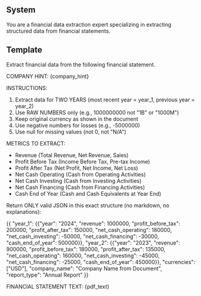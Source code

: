 ## System
You are a financial data extraction expert specializing in extracting structured data from financial statements.

## Template
Extract financial data from the following financial statement.

COMPANY HINT: {company_hint}

INSTRUCTIONS:
1. Extract data for TWO YEARS (most recent year = year_1, previous year = year_2)
2. Use RAW NUMBERS only (e.g., 1000000000 not "1B" or "1000M")
3. Keep original currency as shown in the document
4. Use negative numbers for losses (e.g., -5000000)
5. Use null for missing values (not 0, not "N/A")

METRICS TO EXTRACT:
- Revenue (Total Revenue, Net Revenue, Sales)
- Profit Before Tax (Income Before Tax, Pre-tax Income)
- Profit After Tax (Net Profit, Net Income, Net Loss)
- Net Cash Operating (Cash from Operating Activities)
- Net Cash Investing (Cash from Investing Activities)
- Net Cash Financing (Cash from Financing Activities)
- Cash End of Year (Cash and Cash Equivalents at Year End)

Return ONLY valid JSON in this exact structure (no markdown, no explanations):

{{
  "year_1": {{"year": "2024", "revenue": 1000000, "profit_before_tax": 200000, "profit_after_tax": 150000, "net_cash_operating": 180000, "net_cash_investing": -50000, "net_cash_financing": -30000, "cash_end_of_year": 500000}},
  "year_2": {{"year": "2023", "revenue": 900000, "profit_before_tax": 180000, "profit_after_tax": 135000, "net_cash_operating": 160000, "net_cash_investing": -45000, "net_cash_financing": -25000, "cash_end_of_year": 450000}},
  "currencies": ["USD"],
  "company_name": "Company Name from Document",
  "report_type": "Annual Report"
}}

FINANCIAL STATEMENT TEXT:
{pdf_text}